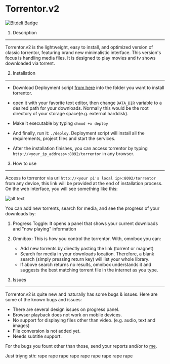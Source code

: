 Torrentor.v2
============


[![Bitdeli Badge](https://d2weczhvl823v0.cloudfront.net/hgeg/torrentor/trend.png)](https://bitdeli.com/free "Bitdeli Badge")


1. Description 
--------------

Torrentor.v2 is the lightweight, easy to install, and optimized version of classic torrentor, featuring brand new minimalistic interface. This version's focus is handling media files. It is designed to play movies and tv shows downloaded via torrent.

2. Installation
---------------
* Download Deployment script [from here](https://hgeg.io/misc/deploy) into the folder you want to install torrentor.

* open it with your favorite text editor, then change ```DATA_DIR``` variable to a desired path for your downloads. Normally this would be the root directory of your storage space(e.g. external harddisk).

* Make it executable by typing ``` chmod +x deploy ```

* And finally, run it: ```./deploy```. Deployment script will install all the requirements, project files and start the services. 

* After the installation finishes, you can access torrentor by typing ```http://<your_ip_address>:8092/torrentor``` in any browser.

3. How to use
-------------
Access to torrentor via url ```http://<your pi's local ip>:8092/torrentor``` from any device, this link will be provided at the end of installation process. On the web interface, you will see something like this:

![alt text](http://hgeg.io/misc/mainpage.png "Main Page")

You can add new torrents, search for media, and see the progress of your downloads by:

1. Progress Toggle: It opens a panel that shows your current downloads and "now playing" information
2. Omnibox: This is how you control the torrentor. With, omnibox you can:
    * Add new torrents by directly pasting the link (torrent or magnet)
    * Search for media in your downloads location. Therefore, a blank search (simply pressing return key) will list your whole library.
    * If above search returns no results, omnibox understands it and suggests the best matching torrent file in the internet as you type.

4. Issues
---------

Torrentor.v2 is quite new and naturally has some bugs & issues. Here are some of the known bugs and issues:

* There are several design issues on progress panel.
* Browser playback does not work on mobile devices.
* No support for displaying files other than video. (e.g. audio, text and images)
* File conversion is not added yet. 
* Needs subtitle support.

For the bugs you fount other than those, send your reports and/or to [me](mailto:alicanblbl@gmail.com).

Just triyng sth: rape rape rape rape rape rape rape rape rape

